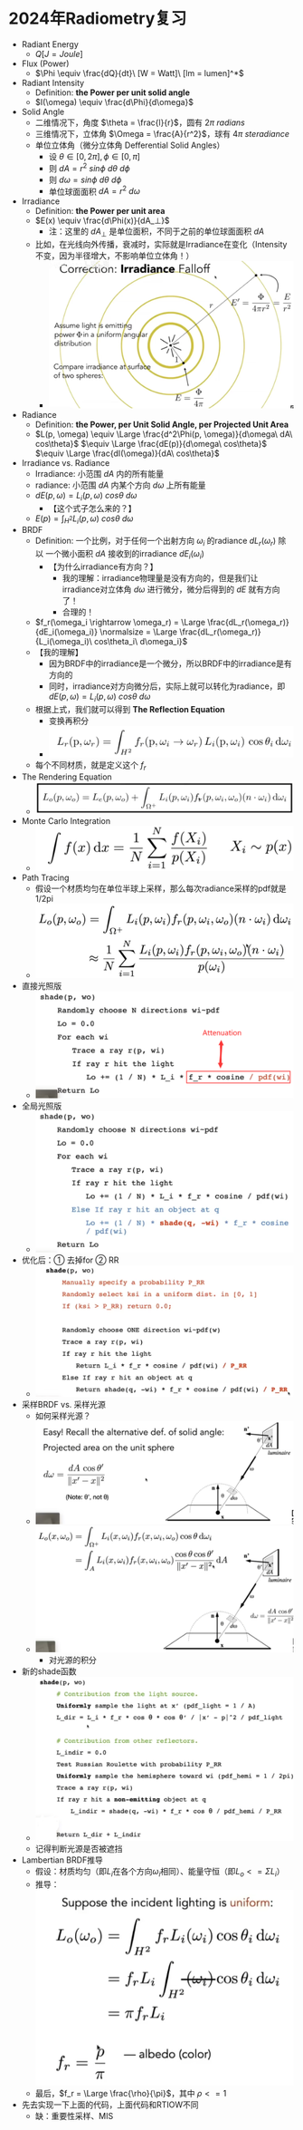 # 2024年Radiometry复习

* Radiant Energy
  * $Q [J = Joule]$
* Flux (Power)
  * $\Phi \equiv \frac{dQ}{dt}\ [W = Watt]\ [lm = lumen]^*$
* Radiant Intensity
  * Definition: **the Power per unit solid angle**
  * $I(\omega) \equiv \frac{d\Phi}{d\omega}$
* Solid Angle
  * 二维情况下，角度 $\theta = \frac{l}{r}$，圆有 $2\pi\ radians$
  * 三维情况下，立体角 $\Omega = \frac{A}{r^2}$，球有 $4\pi\ steradiance$
  * 单位立体角（微分立体角 Defferential Solid Angles）
    * 设 $\theta \in [0, 2\pi], \phi \in [0, \pi]$
    * 则 $dA = r^2\ sin\phi\ d\theta\ d\phi$
    * 则 $d\omega = sin\phi \ d\theta \ d\phi$
    * 单位球面面积 $dA = r^2 \ d\omega$
* Irradiance
  * Definition: **the Power per unit area**
  * $E(x) \equiv \frac{d\Phi(x)}{dA_⊥}$
    * 注：这里的 $dA_⊥$ 是单位面积，不同于之前的单位球面面积 $dA$
  * 比如，在光线向外传播，衰减时，实际就是Irradiance在变化（Intensity不变，因为半径增大，不影响单位立体角！）
    * ![image-20240913110958198](./2024%E5%B9%B4Radiometry%E5%A4%8D%E4%B9%A0/image-20240913110958198.png)
* Radiance
  * Definition: **the Power, per Unit Solid Angle, per Projected Unit Area**
  * $L(p, \omega) \equiv \Large \frac{d^2\Phi(p, \omega)}{d\omega\ dA\ cos\theta}$ $\equiv \Large \frac{dE(p)}{d\omega\ cos\theta}$ $\equiv \Large \frac{dI(\omega)}{dA\ cos\theta}$
* Irradiance vs. Radiance
  * Irradiance: 小范围 $dA$ 内的所有能量
  * radiance: 小范围 $dA$ 内某个方向 $d\omega$ 上所有能量
  * $dE(p, \omega) = L_i(p, \omega)\ cos\theta \ d\omega$
    * 【这个式子怎么来的？】
  * $E(p) = \int_{H^2}L_i(p,\omega)\ cos\theta\ d\omega$
* BRDF
  * Definition: 一个比例，对于任何一个出射方向 $\omega_i$ 的radiance $dL_r(\omega_r)$ 除以 一个微小面积 $dA$ 接收到的irradiance $dE_i(\omega_i)$
    * 【为什么irradiance有方向？】
      * 我的理解：irradiance物理量是没有方向的，但是我们让irradiance对立体角 $d\omega$ 进行微分，微分后得到的 $dE$ 就有方向了！
      * 合理的！
  * $f_r(\omega_i \rightarrow \omega_r) = \Large \frac{dL_r(\omega_r)}{dE_i(\omega_i)} \normalsize = \Large \frac{dL_r(\omega_r)}{L_i(\omega_i)\ cos\theta_i\ d\omega_i}$
  * 【我的理解】
    * 因为BRDF中的irradiance是一个微分，所以BRDF中的irradiance是有方向的
    * 同时，irradiance对方向微分后，实际上就可以转化为radiance，即 $dE(p, \omega) = L_i(p, \omega)\ cos\theta \ d\omega$
  * 根据上式，我们就可以得到 **The Reflection Equation**
    * 变换再积分
    * ![image-20240913114311678](./2024%E5%B9%B4Radiometry%E5%A4%8D%E4%B9%A0/image-20240913114311678.png)
  * 每个不同材质，就是定义这个 $f_r$
* The Rendering Equation
  * ![image-20240913115602758](./2024%E5%B9%B4Radiometry%E5%A4%8D%E4%B9%A0/image-20240913115602758.png)
* Monte Carlo Integration
  * ![image-20240913121507361](./2024%E5%B9%B4Radiometry%E5%A4%8D%E4%B9%A0/image-20240913121507361.png)
* Path Tracing
  * 假设一个材质均匀在单位半球上采样，那么每次radiance采样的pdf就是1/2pi
  * ![image-20240913122356332](./2024%E5%B9%B4Radiometry%E5%A4%8D%E4%B9%A0/image-20240913122356332.png)
* 直接光照版
  * ![image-20240913122740575](./2024%E5%B9%B4Radiometry%E5%A4%8D%E4%B9%A0/image-20240913122740575.png)
* 全局光照版
  * ![image-20240913123027655](./2024%E5%B9%B4Radiometry%E5%A4%8D%E4%B9%A0/image-20240913123027655.png)
* 优化后：① 去掉for ② RR
  * ![image-20240913123849970](./2024%E5%B9%B4Radiometry%E5%A4%8D%E4%B9%A0/image-20240913123849970.png)
* 采样BRDF vs. 采样光源
  * 如何采样光源？
  * ![image-20240913124234520](./2024%E5%B9%B4Radiometry%E5%A4%8D%E4%B9%A0/image-20240913124234520.png)
  * ![image-20240913124306628](./2024%E5%B9%B4Radiometry%E5%A4%8D%E4%B9%A0/image-20240913124306628.png)
    * 对光源的积分
* 新的shade函数
  * ![image-20240913124553240](./2024%E5%B9%B4Radiometry%E5%A4%8D%E4%B9%A0/image-20240913124553240.png)
  * 记得判断光源是否被遮挡
* Lambertian BRDF推导
  * 假设：材质均匀（即$L_i$在各个方向$\omega_i$相同）、能量守恒（即$L_o <= \Sigma{L_i}$）
  * 推导：![image-20240913162452360](./2024%E5%B9%B4Radiometry%E5%A4%8D%E4%B9%A0/image-20240913162452360.png)
  * 最后，$f_r = \Large \frac{\rho}{\pi}$，其中 $\rho <= 1$
* 先去实现一下上面的代码，上面代码和RTIOW不同
  * 缺：重要性采样、MIS